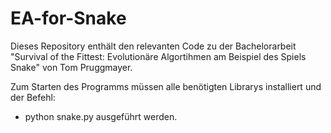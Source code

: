 # EA-for-Snake

Dieses Repository enthält den relevanten Code zu der Bachelorarbeit "Survival of the Fittest: Evolutionäre Algortihmen am Beispiel des Spiels Snake" von Tom Pruggmayer.

Zum Starten des Programms müssen alle benötigten Librarys installiert und der Befehl:
  - python snake.py
ausgeführt werden.


